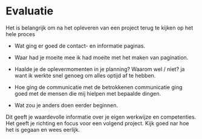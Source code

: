 # Evaluatie

Het is belangrijk om na het opleveren van een project terug te kijken op het hele proces

* Wat ging er goed
  de contact- en informatie paginas.
  
* Waar had je moeite mee
  ik had moeite met het maken van pagination.
  
* Haalde je de oplevermomenten in je planning? Waarom wel / niet?
  ja want ik werkte snel genoeg om alles optijd af te hebben.
  
* Hoe ging de communicatie met de betrokkenen
  communicatie ging goed met de mensen die mij hielpen met bepaalde dingen.
  
* Wat zou je anders doen
  eerder beginnen.
  
Dit geeft je waardevolle informatie over je eigen werkwijze en competenties.
Het geeft je richting en focus voor een volgend project. Kijk goed nar hoe het is gegaan en wees eerlijk. 



